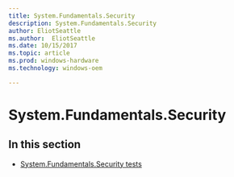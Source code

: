 ```yaml
---
title: System.Fundamentals.Security
description: System.Fundamentals.Security
author: EliotSeattle
ms.author:  EliotSeattle
ms.date: 10/15/2017
ms.topic: article
ms.prod: windows-hardware
ms.technology: windows-oem

---
```


# System.Fundamentals.Security


## In this section


-   [System.Fundamentals.Security tests](system-fundamentals-security-tests.md)